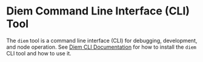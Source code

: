 # Diem Command Line Interface (CLI) Tool

The `diem` tool is a command line interface (CLI) for debugging, development, and node operation.
See [Diem CLI Documentation](https://diem.dev/cli-tools/diem-cli-tool/install-diem-cli) for how to install the `diem` CLI tool and how to use it.

